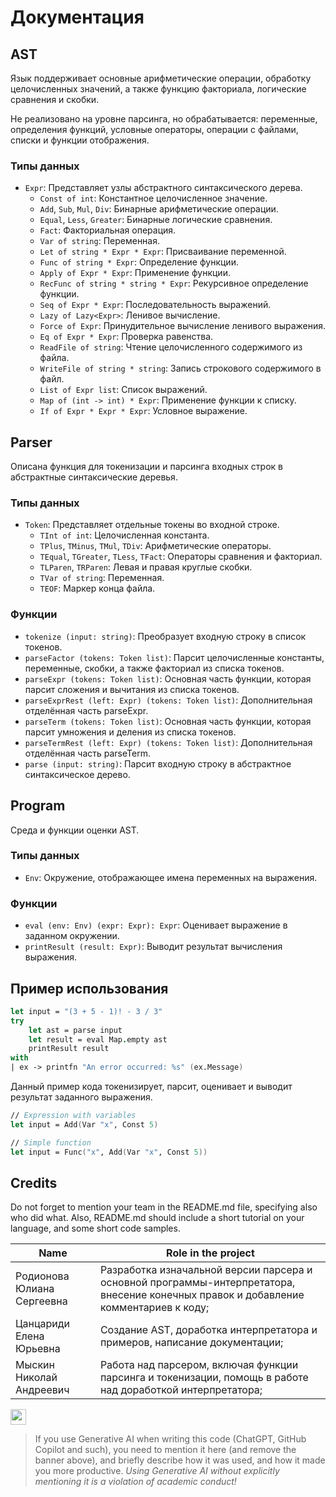 # Документация 

## AST

Язык поддерживает основные арифметические операции, обработку целочисленных значений, а также функцию факториала, логические сравнения и скобки.

Не реализовано на уровне парсинга, но обрабатывается: переменные, определения функций, условные операторы, операции с файлами, списки и функции отображения.

### Типы данных
- `Expr`: Представляет узлы абстрактного синтаксического дерева.
  - `Const of int`: Константное целочисленное значение.
  - `Add`, `Sub`, `Mul`, `Div`: Бинарные арифметические операции.
  - `Equal`, `Less`, `Greater`: Бинарные логические сравнения.
  - `Fact`: Факториальная операция.
  - `Var of string`: Переменная.
  - `Let of string * Expr * Expr`: Присваивание переменной.
  - `Func of string * Expr`: Определение функции.
  - `Apply of Expr * Expr`: Применение функции.
  - `RecFunc of string * string * Expr`: Рекурсивное определение функции.
  - `Seq of Expr * Expr`: Последовательность выражений.
  - `Lazy of Lazy<Expr>`: Ленивое вычисление.
  - `Force of Expr`: Принудительное вычисление ленивого выражения.
  - `Eq of Expr * Expr`: Проверка равенства.
  - `ReadFile of string`: Чтение целочисленного содержимого из файла.
  - `WriteFile of string * string`: Запись строкового содержимого в файл.
  - `List of Expr list`: Список выражений.
  - `Map of (int -> int) * Expr`: Применение функции к списку.
  - `If of Expr * Expr * Expr`: Условное выражение.

## Parser

Описана функция для токенизации и парсинга входных строк в абстрактные синтаксические деревья.

### Типы данных
- `Token`: Представляет отдельные токены во входной строке.
  - `TInt of int`: Целочисленная константа.
  - `TPlus`, `TMinus`, `TMul`, `TDiv`: Арифметические операторы.
  - `TEqual`, `TGreater`, `TLess`, `TFact`: Операторы сравнения и факториал.
  - `TLParen`, `TRParen`: Левая и правая круглые скобки.
  - `TVar of string`: Переменная.
  - `TEOF`: Маркер конца файла.

### Функции
- `tokenize (input: string)`: Преобразует входную строку в список токенов.
- `parseFactor (tokens: Token list)`: Парсит целочисленные константы, переменные, скобки, а также факториал из списка токенов.
- `parseExpr (tokens: Token list)`: Основная часть функции, которая парсит сложения и вычитания из списка токенов.
- `parseExprRest (left: Expr) (tokens: Token list)`: Дополнительная отделённая часть parseExpr.
- `parseTerm (tokens: Token list)`: Основная часть функции, которая парсит умножения и деления из списка токенов.
- `parseTermRest (left: Expr) (tokens: Token list)`: Дополнительная отделённая часть parseTerm.
- `parse (input: string)`: Парсит входную строку в абстрактное синтаксическое дерево.

## Program

Среда и функции оценки AST.

### Типы данных
- `Env`: Окружение, отображающее имена переменных на выражения.

### Функции
- `eval (env: Env) (expr: Expr): Expr`: Оценивает выражение в заданном окружении.
- `printResult (result: Expr)`: Выводит результат вычисления выражения.

## Пример использования

```fsharp
let input = "(3 + 5 - 1)! - 3 / 3"
try
    let ast = parse input
    let result = eval Map.empty ast
    printResult result
with
| ex -> printfn "An error occurred: %s" (ex.Message)
```
Данный пример кода токенизирует, парсит, оценивает и выводит результат заданного выражения.

```fsharp
// Expression with variables
let input = Add(Var "x", Const 5)
```

```fsharp
// Simple function
let input = Func("x", Add(Var "x", Const 5))
```

## Credits

Do not forget to mention your team in the README.md file, specifying also who did what. Also, README.md should include a short tutorial on your language, and some short code samples.

Name | Role in the project
------------------|---------------------
Родионова Юлиана Сергеевна | Разработка изначальной версии парсера и основной программы-интерпретатора, внесение конечных правок и добавление комментариев к коду; 
Цанцариди Елена Юрьевна | Создание AST, доработка интерпретатора и примеров, написание документации;
Мыскин Николай Андреевич | Работа над парсером, включая функции парсинга и токенизации, помощь в работе над доработкой интерпретатора;

<img src="https://soshnikov.com/images/byhuman_en.png" height="25px"/>

> If you use Generative AI when writing this code (ChatGPT, GitHub Copilot and such), you need to mention it here (and remove the banner above), and briefly describe how it was used, and how it made you more productive. *Using Generative AI without explicitly mentioning it is a violation of academic conduct!* 

